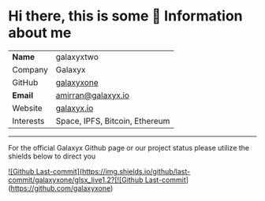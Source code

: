 # Hi there, this is some 🔑 Information about me 

|||
| ----- | ----- |
| **Name** | galaxyxtwo |
| Company | Galaxyx|
| GitHub | [galaxyxone] |
| **Email** | amirran@galaxyx.io |
| Website | [galaxyx.io] |
| Interests | Space, IPFS, Bitcoin, Ethereum |

-----

For the official Galaxyx Github page or our project status please utilize the shields below to direct you 

[![Github Last-commit](https://img.shields.io/github/last-commit/galaxyxone/glsx_live1.2?[![Github Last-commit](https://img.shields.io/github/last-commit/galaxyxone/API-web-service?style=flat-square)](https://github.com/galaxyxone)

[galaxyx.io]:(https://galaxyx.io)
[galaxyxone]:(https://github.com/galaxyxone)
